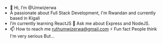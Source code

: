 - 👋 Hi, I’m @Umwizerwa
- A passionate about Full Stack Development, I'm Rwandan and currently based in Kigali
- I’m currently learning ReactJS
💬 Ask me about Express and NodeJS.
- 📫 How to reach me ruthumwizerwa@gmail.com
⚡ Fun fact People think I'm very serious But...

<!---
Umwizer/Umwizer is a ✨ special ✨ repository because its `README.md` (this file) appears on your GitHub profile.
You can click the Preview link to take a look at your changes.
--->
